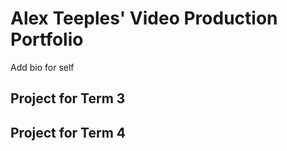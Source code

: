 # Alex Teeples' Video Production Portfolio

Add bio for self

## Project for Term 3

## Project for Term 4

